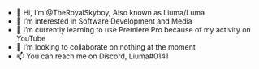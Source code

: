- 👋 Hi, I’m @TheRoyalSkyboy, Also known as Liuma/Luma
- 👀 I’m interested in Software Development and Media
- 🌱 I’m currently learning to use Premiere Pro because of my activity on YouTube
- 💞️ I’m looking to collaborate on nothing at the moment
- 📫 You can reach me on Discord, Liuma#0141

<!---
TheRoyalSkyboy/TheRoyalSkyboy is a ✨ special ✨ repository because its `README.md` (this file) appears on your GitHub profile.
You can click the Preview link to take a look at your changes.
--->
